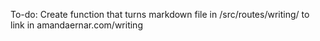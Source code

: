 To-do: Create function that turns markdown file in /src/routes/writing/ to link in amandaernar.com/writing
